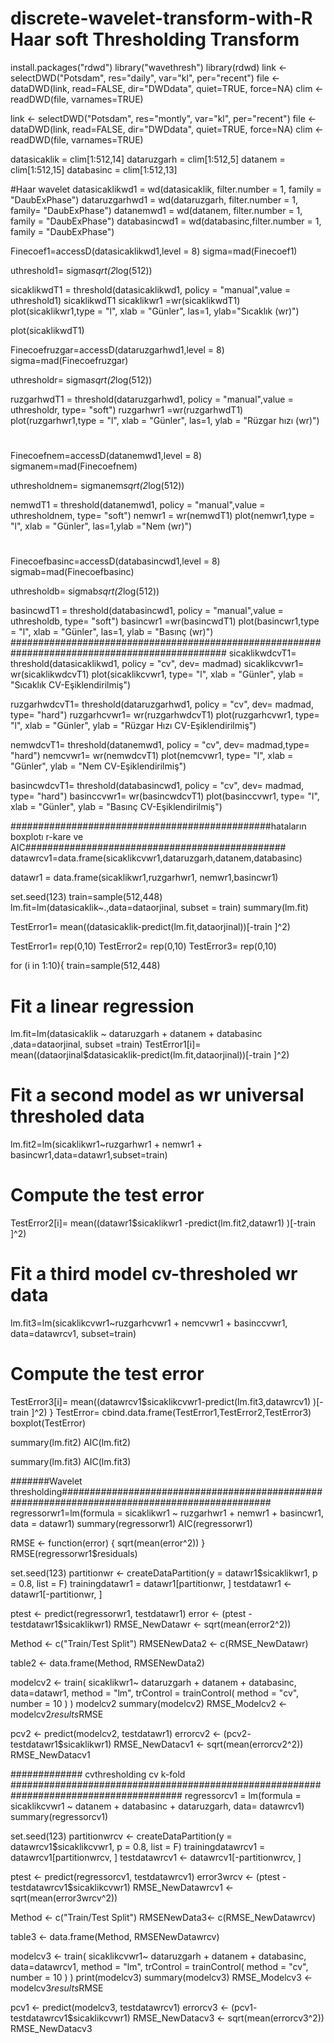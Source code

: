 # discrete-wavelet-transform-with-R Haar soft Thresholding Transform

install.packages("rdwd")
library("wavethresh")
library(rdwd)
link <- selectDWD("Potsdam", res="daily", var="kl", per="recent")
file <- dataDWD(link, read=FALSE, dir="DWDdata", quiet=TRUE, force=NA)
clim <- readDWD(file, varnames=TRUE)

link <- selectDWD("Potsdam", res="montly", var="kl", per="recent")
file <- dataDWD(link, read=FALSE, dir="DWDdata", quiet=TRUE, force=NA)
clim <- readDWD(file, varnames=TRUE)

datasicaklik = clim[1:512,14]
dataruzgarh = clim[1:512,5]
datanem = clim[1:512,15]
databasinc = clim[1:512,13]

#Haar wavelet
datasicaklikwd1 = wd(datasicaklik, filter.number = 1, family = "DaubExPhase")
dataruzgarhwd1 = wd(dataruzgarh, filter.number = 1, family= "DaubExPhase")
datanemwd1 = wd(datanem, filter.number = 1, family = "DaubExPhase")
databasincwd1 = wd(databasinc,filter.number = 1, family = "DaubExPhase")

Finecoef1=accessD(datasicaklikwd1,level = 8)
sigma=mad(Finecoef1)

uthreshold1= sigma*sqrt(2*log(512))


sicaklikwdT1 = threshold(datasicaklikwd1, policy = "manual",value = uthreshold1)
sicaklikwdT1
sicaklikwr1 =wr(sicaklikwdT1)
plot(sicaklikwr1,type = "l", xlab = "Günler", las=1, ylab="Sıcaklık (wr)")

plot(sicaklikwdT1)


Finecoefruzgar=accessD(dataruzgarhwd1,level = 8)
sigma=mad(Finecoefruzgar)

uthresholdr= sigma*sqrt(2*log(512))

ruzgarhwdT1 = threshold(dataruzgarhwd1, policy = "manual",value = uthresholdr, type= "soft")
ruzgarhwr1 =wr(ruzgarhwdT1)
plot(ruzgarhwr1,type = "l", xlab = "Günler", las=1, ylab = "Rüzgar hızı (wr)")
#
Finecoefnem=accessD(datanemwd1,level = 8)
sigmanem=mad(Finecoefnem)

uthresholdnem= sigmanem*sqrt(2*log(512))

nemwdT1 = threshold(datanemwd1, policy = "manual",value = uthresholdnem, type= "soft")
nemwr1 = wr(nemwdT1)
plot(nemwr1,type = "l", xlab = "Günler", las=1,ylab ="Nem (wr)")
#
Finecoefbasinc=accessD(databasincwd1,level = 8)
sigmab=mad(Finecoefbasinc)

uthresholdb= sigmab*sqrt(2*log(512))

basincwdT1 = threshold(databasincwd1, policy = "manual",value = uthresholdb, type= "soft")
basincwr1 =wr(basincwdT1)
plot(basincwr1,type = "l", xlab = "Günler", las=1, ylab = "Basınç (wr)")
###############################################################################################
sicaklikwdcvT1= threshold(datasicaklikwd1, policy = "cv", dev= madmad)
sicaklikcvwr1= wr(sicaklikwdcvT1)
plot(sicaklikcvwr1, type= "l", xlab = "Günler", ylab = "Sıcaklık CV-Eşiklendirilmiş")   

ruzgarhwdcvT1= threshold(dataruzgarhwd1, policy = "cv", dev= madmad, type= "hard")
ruzgarhcvwr1= wr(ruzgarhwdcvT1)
plot(ruzgarhcvwr1, type= "l", xlab = "Günler", ylab = "Rüzgar Hızı CV-Eşiklendirilmiş") 

nemwdcvT1= threshold(datanemwd1, policy = "cv", dev= madmad,type= "hard")
nemcvwr1= wr(nemwdcvT1)
plot(nemcvwr1, type= "l",  xlab = "Günler", ylab = "Nem CV-Eşiklendirilmiş") 

basincwdcvT1= threshold(databasincwd1, policy = "cv", dev= madmad, type= "hard")
basinccvwr1= wr(basincwdcvT1)
plot(basinccvwr1, type= "l",  xlab = "Günler", ylab = "Basınç CV-Eşiklendirilmiş") 


###############################################hataların boxplotı r-kare ve AIC###############################################
datawrcv1=data.frame(sicaklikcvwr1,dataruzgarh,datanem,databasinc)

datawr1 = data.frame(sicaklikwr1,ruzgarhwr1, nemwr1,basincwr1)


set.seed(123)
train=sample(512,448)
lm.fit=lm(datasicaklik~.,data=dataorjinal, subset = train)
summary(lm.fit)

TestError1= mean((datasicaklik-predict(lm.fit,dataorjinal))[-train ]^2)

TestError1= rep(0,10)
TestError2= rep(0,10)
TestError3= rep(0,10)

for (i in 1:10){
  train=sample(512,448)
  # Fit a linear regression
  lm.fit=lm(datasicaklik ~ dataruzgarh + datanem + databasinc ,data=dataorjinal, subset =train)
  TestError1[i]= mean((dataorjinal$datasicaklik-predict(lm.fit,dataorjinal))[-train ]^2)
  # Fit a second model as wr universal thresholed data
  lm.fit2=lm(sicaklikwr1~ruzgarhwr1 + nemwr1 + basincwr1,data=datawr1,subset=train) 
  # Compute the test error
  TestError2[i]= mean((datawr1$sicaklikwr1 -predict(lm.fit2,datawr1) )[-train ]^2)
  # Fit a third model cv-thresholed wr data 
  lm.fit3=lm(sicaklikcvwr1~ruzgarhcvwr1 + nemcvwr1 + basinccvwr1, data=datawrcv1, subset=train)
  # Compute the test error
  TestError3[i]= mean((datawrcv1$sicaklikcvwr1-predict(lm.fit3,datawrcv1) )[-train ]^2)
}
TestError= cbind.data.frame(TestError1,TestError2,TestError3)
boxplot(TestError)

summary(lm.fit2)
AIC(lm.fit2)

summary(lm.fit3)
AIC(lm.fit3)

#######Wavelet thresholding##############################################################################################
regressorwr1=lm(formula = sicaklikwr1 ~ ruzgarhwr1 + nemwr1 + basincwr1, data = datawr1)
summary(regressorwr1)
AIC(regressorwr1)

RMSE <- function(error) { sqrt(mean(error^2)) }
RMSE(regressorwr1$residuals)

set.seed(123)
partitionwr <- createDataPartition(y = datawr1$sicaklikwr1, p = 0.8, list = F)
trainingdatawr1 = datawr1[partitionwr, ]
testdatawr1 <- datawr1[-partitionwr, ]

ptest <- predict(regressorwr1, testdatawr1)
error <- (ptest - testdatawr1$sicaklikwr1)
RMSE_NewDatawr <- sqrt(mean(error2^2))

Method <- c("Train/Test Split")
RMSENewData2 <- c(RMSE_NewDatawr)

table2 <- data.frame(Method, RMSENewData2)

modelcv2 <- train(
  sicaklikwr1~ dataruzgarh + datanem + databasinc, data=datawr1,
  method = "lm",
  trControl = trainControl(
    method = "cv", number = 10
  )
)
modelcv2
summary(modelcv2)
RMSE_Modelcv2 <- modelcv2$results$RMSE

pcv2 <- predict(modelcv2, testdatawr1)
errorcv2 <- (pcv2- testdatawr1$sicaklikwr1)
RMSE_NewDatacv1 <- sqrt(mean(errorcv2^2))
RMSE_NewDatacv1


############# cvthresholding cv k-fold #######################################################################################
regressorcv1 = lm(formula = sicaklikcvwr1 ~ datanem + databasinc + dataruzgarh, data= datawrcv1)
summary(regressorcv1)

set.seed(123)
partitionwrcv <- createDataPartition(y = datawrcv1$sicaklikcvwr1, p = 0.8, list = F)
trainingdatawrcv1 = datawrcv1[partitionwrcv, ]
testdatawrcv1 <- datawrcv1[-partitionwrcv, ]

ptest <- predict(regressorcv1, testdatawrcv1)
error3wrcv <- (ptest - testdatawrcv1$sicaklikcvwr1)
RMSE_NewDatawrcv1 <- sqrt(mean(error3wrcv^2))

Method <- c("Train/Test Split")
RMSENewData3<- c(RMSE_NewDatawrcv)

table3 <- data.frame(Method, RMSENewDatawrcv)

modelcv3 <- train(
  sicaklikcvwr1~ dataruzgarh + datanem + databasinc, data=datawrcv1,
  method = "lm",
  trControl = trainControl(
    method = "cv", number = 10
  )
)
print(modelcv3)
summary(modelcv3)
RMSE_Modelcv3 <- modelcv3$results$RMSE

pcv1 <- predict(modelcv3, testdatawrcv1)
errorcv3 <- (pcv1- testdatawrcv1$sicaklikcvwr1)
RMSE_NewDatacv3 <- sqrt(mean(errorcv3^2))
RMSE_NewDatacv3
